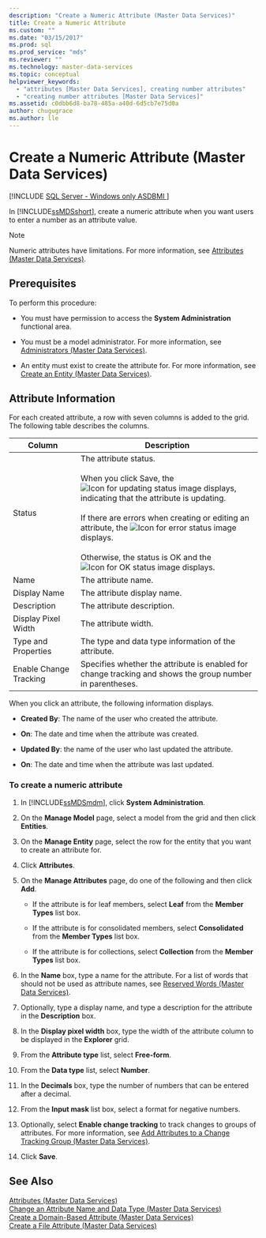 ```yaml
---
description: "Create a Numeric Attribute (Master Data Services)"
title: Create a Numeric Attribute
ms.custom: ""
ms.date: "03/15/2017"
ms.prod: sql
ms.prod_service: "mds"
ms.reviewer: ""
ms.technology: master-data-services
ms.topic: conceptual
helpviewer_keywords: 
  - "attributes [Master Data Services], creating number attributes"
  - "creating number attributes [Master Data Services]"
ms.assetid: c0dbb6d8-ba78-485a-a40d-6d5cb7e75d0a
author: chugugrace 
ms.author: lle
---
```

# Create a Numeric Attribute (Master Data Services)

[!INCLUDE [SQL Server - Windows only ASDBMI  ](../includes/applies-to-version/sql-windows-only-asdbmi.md)]

  In [!INCLUDE[ssMDSshort](../includes/ssmdsshort-md.md)], create a numeric attribute when you want users to enter a number as an attribute value.  
  
> [!NOTE]  
>  Numeric attributes have limitations. For more information, see [Attributes &#40;Master Data Services&#41;](../master-data-services/attributes-master-data-services.md).  
  
## Prerequisites  
 To perform this procedure:  
  
-   You must have permission to access the **System Administration** functional area.  
  
-   You must be a model administrator. For more information, see [Administrators &#40;Master Data Services&#41;](../master-data-services/administrators-master-data-services.md).  
  
-   An entity must exist to create the attribute for. For more information, see [Create an Entity &#40;Master Data Services&#41;](../master-data-services/create-an-entity-master-data-services.md).  
  
## Attribute Information  
 For each created attribute, a row with seven columns is added to the grid. The following table describes the columns.  
  
|Column|Description|  
|------------|-----------------|  
|Status|The attribute status.<br /><br /> When you click Save, the ![Icon for updating status](../master-data-services/media/mds-statusicon-updating.png "Icon for updating status") image displays, indicating that the attribute is updating.<br /><br /> If there are errors when creating or editing an attribute, the ![Icon for error status](../master-data-services/media/mds-statusicon-error.png "Icon for error status") image displays.<br /><br /> Otherwise, the status is OK and the ![Icon for OK status](../master-data-services/media/mds-statusicon-ok.png "Icon for OK status") image displays.|  
|Name|The attribute name.|  
|Display Name|The attribute display name.|  
|Description|The attribute description.|  
|Display Pixel Width|The attribute width.|  
|Type and Properties|The type and data type information of the attribute.|  
|Enable Change Tracking|Specifies whether the attribute is enabled for change tracking and shows the group number in parentheses.|  
  
 When you click an attribute, the following information displays.  
  
-   **Created By**: The name of the user who created the attribute.  
  
-   **On**: The date and time when the attribute was created.  
  
-   **Updated By**: the name of the user who last updated the attribute.  
  
-   **On**: The date and time when the attribute was last updated.  
  
### To create a numeric attribute  
  
1.  In [!INCLUDE[ssMDSmdm](../includes/ssmdsmdm-md.md)], click **System Administration**.  
  
2.  On the **Manage Model** page, select a model from the grid and then click **Entities**.  
  
3.  On the **Manage Entity** page, select the row for the entity that you want to create an attribute for.  
  
4.  Click **Attributes**.  
  
5.  On the **Manage Attributes** page, do one of the following and then click **Add**.  
  
    -   If the attribute is for leaf members, select **Leaf** from the **Member Types** list box.  
  
    -   If the attribute is for consolidated members, select **Consolidated** from the **Member Types** list box.  
  
    -   If the attribute is for collections, select **Collection** from the **Member Types** list box.  
  
6.  In the **Name** box, type a name for the attribute. For a list of words that should not be used as attribute names, see [Reserved Words &#40;Master Data Services&#41;](../master-data-services/reserved-words-master-data-services.md).  
  
7.  Optionally, type a display name, and type a description for the attribute in the **Description** box.  
  
8.  In the **Display pixel width** box, type the width of the attribute column to be displayed in the **Explorer** grid.  
  
9. From the **Attribute type** list, select **Free-form**.  
  
10. From the **Data type** list, select **Number**.  
  
11. In the **Decimals** box, type the number of numbers that can be entered after a decimal.  
  
12. From the **Input mask** list box, select a format for negative numbers.  
  
13. Optionally, select **Enable change tracking** to track changes to groups of attributes. For more information, see [Add Attributes to a Change Tracking Group &#40;Master Data Services&#41;](../master-data-services/add-attributes-to-a-change-tracking-group-master-data-services.md).  
  
14. Click **Save**.  
  
## See Also  
 [Attributes &#40;Master Data Services&#41;](../master-data-services/attributes-master-data-services.md)   
 [Change an Attribute Name and Data Type &#40;Master Data Services&#41;](../master-data-services/change-an-attribute-name-and-data-type-master-data-services.md)   
 [Create a Domain-Based Attribute &#40;Master Data Services&#41;](../master-data-services/create-a-domain-based-attribute-master-data-services.md)   
 [Create a File Attribute &#40;Master Data Services&#41;](../master-data-services/create-a-file-attribute-master-data-services.md)  
  
  
